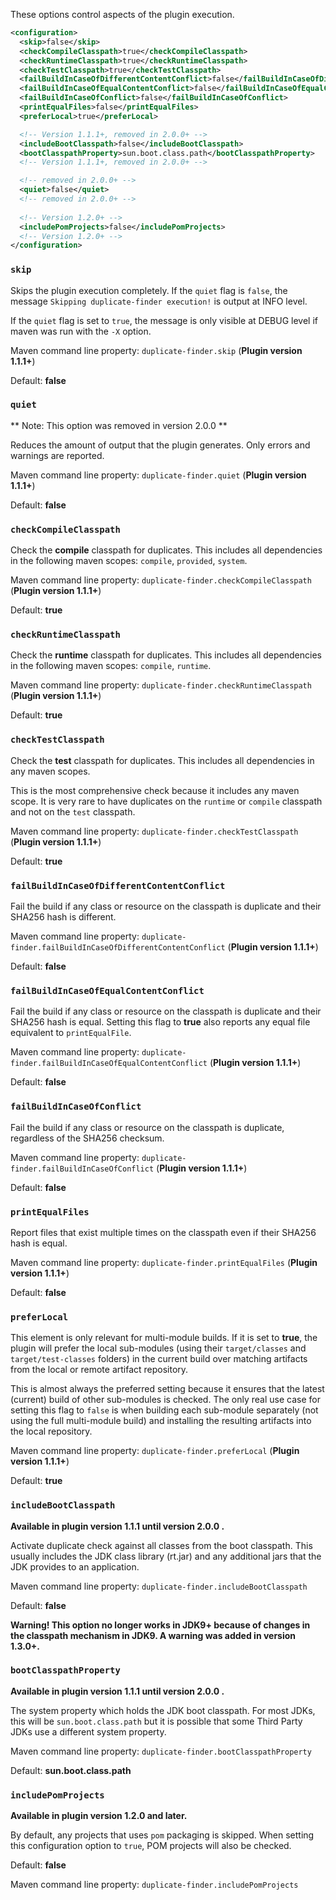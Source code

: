 These options control aspects of the plugin execution.

```xml
<configuration>
  <skip>false</skip>
  <checkCompileClasspath>true</checkCompileClasspath>
  <checkRuntimeClasspath>true</checkRuntimeClasspath>
  <checkTestClasspath>true</checkTestClasspath>
  <failBuildInCaseOfDifferentContentConflict>false</failBuildInCaseOfDifferentContentConflict>
  <failBuildInCaseOfEqualContentConflict>false</failBuildInCaseOfEqualContentConflict>
  <failBuildInCaseOfConflict>false</failBuildInCaseOfConflict>
  <printEqualFiles>false</printEqualFiles>
  <preferLocal>true</preferLocal>

  <!-- Version 1.1.1+, removed in 2.0.0+ -->
  <includeBootClasspath>false</includeBootClasspath>
  <bootClasspathProperty>sun.boot.class.path</bootClasspathProperty>
  <!-- Version 1.1.1+, removed in 2.0.0+ -->

  <!-- removed in 2.0.0+ -->
  <quiet>false</quiet>
  <!-- removed in 2.0.0+ -->
    
  <!-- Version 1.2.0+ -->
  <includePomProjects>false</includePomProjects>
  <!-- Version 1.2.0+ -->
</configuration>
```

### `skip`

Skips the plugin execution completely. If the `quiet` flag is `false`,
the message `Skipping duplicate-finder execution!` is output at INFO
level.

If the `quiet` flag is set to `true`, the message is only visible at
DEBUG level if maven was run with the `-X` option.

Maven command line property: `duplicate-finder.skip` (**Plugin version 1.1.1+**)

Default: **false**

### `quiet`

** Note: This option was removed in version 2.0.0 **

Reduces the amount of output that the plugin generates. Only errors
and warnings are reported.

Maven command line property: `duplicate-finder.quiet` (**Plugin version 1.1.1+**)

Default: **false**

### `checkCompileClasspath`

Check the **compile** classpath for duplicates. This includes
all dependencies in the following maven scopes: `compile`, `provided`,
`system`.

Maven command line property: `duplicate-finder.checkCompileClasspath` (**Plugin version 1.1.1+**)

Default: **true**

### `checkRuntimeClasspath`

Check the **runtime** classpath for duplicates. This includes
all dependencies in the following maven scopes: `compile`, `runtime`.

Maven command line property: `duplicate-finder.checkRuntimeClasspath` (**Plugin version 1.1.1+**)

Default: **true**

### `checkTestClasspath`

Check the **test** classpath for duplicates. This includes all
dependencies in any maven scopes.

This is the most comprehensive check because it includes any maven scope. It is very rare to have duplicates on the `runtime` or `compile` classpath and not on the `test` classpath.

Maven command line property: `duplicate-finder.checkTestClasspath` (**Plugin version 1.1.1+**)

Default: **true**

### `failBuildInCaseOfDifferentContentConflict`

Fail the build if any class or resource on the classpath is duplicate
and their SHA256 hash is different.

Maven command line property: `duplicate-finder.failBuildInCaseOfDifferentContentConflict` (**Plugin version 1.1.1+**)

Default: **false**

### `failBuildInCaseOfEqualContentConflict`

Fail the build if any class or resource on the classpath is duplicate
and their SHA256 hash is equal. Setting this flag to **true** also
reports any equal file equivalent to `printEqualFile`.

Maven command line property: `duplicate-finder.failBuildInCaseOfEqualContentConflict` (**Plugin version 1.1.1+**)

Default: **false**

### `failBuildInCaseOfConflict`

Fail the build if any class or resource on the classpath is duplicate, regardless of the SHA256 checksum.

Maven command line property: `duplicate-finder.failBuildInCaseOfConflict` (**Plugin version 1.1.1+**)

Default: **false**

### `printEqualFiles`

Report files that exist multiple times on the classpath even if their
SHA256 hash is equal.

Maven command line property: `duplicate-finder.printEqualFiles` (**Plugin version 1.1.1+**)

Default: **false**

### `preferLocal`

This element is only relevant for multi-module builds. If it is set to **true**,
the plugin will prefer the local sub-modules (using their `target/classes` and
`target/test-classes` folders) in the current build over matching artifacts
from the local or remote artifact repository.

This is almost always the preferred setting because it ensures that
the latest (current) build of other sub-modules is checked. The only
real use case for setting this flag to `false` is when building each
sub-module separately (not using the full multi-module build) and
installing the resulting artifacts into the local repository.

Maven command line property: `duplicate-finder.preferLocal` (**Plugin version 1.1.1+**)

Default: **true**

### `includeBootClasspath`

**Available in plugin version 1.1.1 until version 2.0.0 .**

Activate duplicate check against all classes from the boot
classpath. This usually includes the JDK class library (rt.jar) and
any additional jars that the JDK provides to an application.

Maven command line property: `duplicate-finder.includeBootClasspath`

Default: **false**

**Warning! This option no longer works in JDK9+ because of changes in the classpath mechanism in JDK9. A warning was added in version 1.3.0+.**

### `bootClasspathProperty`

**Available in plugin version 1.1.1 until version 2.0.0 .**

The system property which holds the JDK boot classpath. For most JDKs,
this will be `sun.boot.class.path` but it is possible that some Third
Party JDKs use a different system property.

Maven command line property: `duplicate-finder.bootClasspathProperty`

Default: **sun.boot.class.path**

### `includePomProjects`

**Available in plugin version 1.2.0 and later.**

By default, any projects that uses `pom` packaging is skipped. When setting this configuration option to `true`, POM projects will also be checked.

Default: **false**

Maven command line property: `duplicate-finder.includePomProjects`
